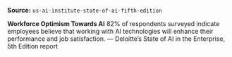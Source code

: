**Source:** `us-ai-institute-state-of-ai-fifth-edition`

**Workforce Optimism Towards AI**
82% of respondents surveyed indicate employees believe that working with AI technologies will enhance their performance and job satisfaction.
— Deloitte’s State of AI in the Enterprise, 5th Edition report
